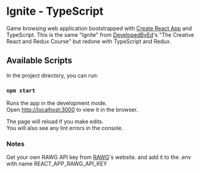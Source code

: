 # Ignite - TypeScript

Game browsing web application bootstrapped with [Create React App](https://github.com/facebook/create-react-app) and TypeScript.
This is the same "Ignite" from [DevelopedByEd](https://developedbyed.com)'s "The Creative React and Redux Course" but redone with TypeScript and Redux.

## Available Scripts

In the project directory, you can run:

### `npm start`

Runs the app in the development mode.\
Open [http://localhost:3000](http://localhost:3000) to view it in the browser.

The page will reload if you make edits.\
You will also see any lint errors in the console.

### Notes
Get your own RAWG API key from [RAWG](https://rawg.io)'s website.
and add it to the .env with name REACT_APP_RAWG_API_KEY
